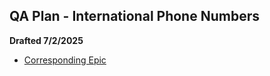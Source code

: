 ## QA Plan - International Phone Numbers 

**Drafted 7/2/2025**

- [Corresponding Epic ](https://github.com/department-of-veterans-affairs/va.gov-team/issues/74562)

## 
